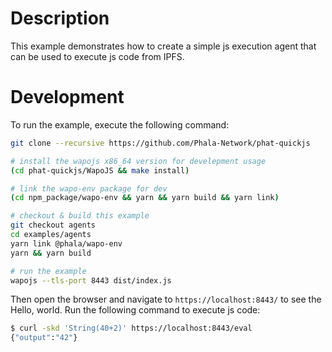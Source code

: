# Description

This example demonstrates how to create a simple js execution agent that can be used to execute js code from IPFS.


# Development

To run the example, execute the following command:

```bash
git clone --recursive https://github.com/Phala-Network/phat-quickjs

# install the wapojs x86_64 version for develepment usage
(cd phat-quickjs/WapoJS && make install)

# link the wapo-env package for dev
(cd npm_package/wapo-env && yarn && yarn build && yarn link)

# checkout & build this example
git checkout agents
cd examples/agents
yarn link @phala/wapo-env
yarn && yarn build

# run the example
wapojs --tls-port 8443 dist/index.js
```

Then open the browser and navigate to `https://localhost:8443/` to see the Hello, world.
Run the following command to execute js code:

```bash
$ curl -skd 'String(40+2)' https://localhost:8443/eval
{"output":"42"}
```
